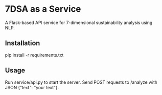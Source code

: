 # 7DSA as a Service

A Flask-based API service for 7-dimensional sustainability analysis using NLP.

## Installation

pip install -r requirements.txt

## Usage

Run service/api.py to start the server. Send POST requests to /analyze with JSON {"text": "your text"}.
